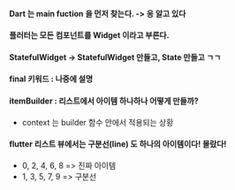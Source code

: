 #### Dart 는 main fuction 을 먼저 찾는다. -> 응 알고 있다

#### 플러터는 모든 컴포넌트를 Widget 이라고 부른다.

#### StatefulWidget -> StatefulWidget 만들고, State 만들고 ㄱㄱ

#### final 키워드 : 나중에 설명

#### itemBuilder : 리스트에서 아이템 하나하나 어떻게 만들까? 
* context 는 builder 함수 안에서 적용되는 상황

#### flutter 리스트 뷰에서는 구분선(line) 도 하나의 아이템이다! 몰랐다!
* 0, 2, 4, 6, 8 => 진짜 아이템
* 1, 3, 5, 7, 9 => 구분선
